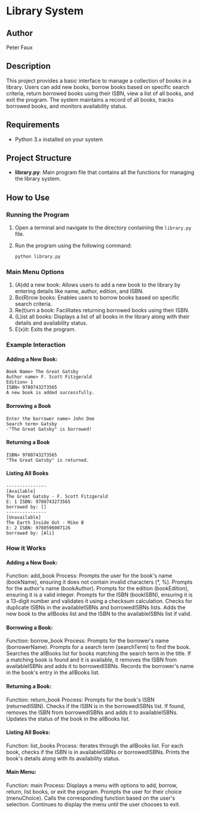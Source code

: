 # Library System

## Author
Peter Faux
## Description
This project provides a basic interface to manage a collection of books in a library. 
Users can add new books, borrow books based on specific search criteria, return borrowed 
books using their ISBN, view a list of all books, and exit the program. The system maintains 
a record of all books, tracks borrowed books, and monitors availability status.

## Requirements

- Python 3.x installed on your system

## Project Structure

- **library.py**: Main program file that contains all the functions for managing the library system.

## How to Use

### Running the Program

1. Open a terminal and navigate to the directory containing the `library.py` file.
2. Run the program using the following command:

   ```bash
   python library.py

### Main Menu Options
1. (A)dd a new book: Allows users to add a new book to the library by entering details 
like name, author, edition, and ISBN.
2. Bo(R)row books: Enables users to borrow books based on specific search criteria.
3. Re(t)urn a book: Facilitates returning borrowed books using their ISBN.
4. (L)ist all books: Displays a list of all books in the library along with their details and availability status.
5. E(x)it: Exits the program.

### Example Interaction
#### Adding a New Book:
	Book Name> The Great Gatsby
	Author name> F. Scott Fitzgerald
	Edition> 1
	ISBN> 9780743273565
	A new book is added successfully.

#### Borrowing a Book

	
	Enter the borrower name> John Doe
	Search term> Gatsby
	-"The Great Gatsby" is borrowed!

#### Returning a Book

	
	ISBN> 9780743273565
	"The Great Gatsby" is returned.

#### Listing All Books

	
	---------------
	[Available]
	The Great Gatsby - F. Scott Fitzgerald
	E: 1 ISBN: 9780743273565
	borrowed by: []
	---------------
	[Unavailable]
	The Earth Inside Out - Mike B
	E: 2 ISBN: 9780596007126
	borrowed by: [Ali]

### How it Works


#### Adding a New Book:

Function: add_book
Process:
Prompts the user for the book's name (bookName), ensuring it does not contain invalid characters (*, %).
Prompts for the author's name (bookAuthor).
Prompts for the edition (bookEdition), ensuring it is a valid integer.
Prompts for the ISBN (bookISBN), ensuring it is a 13-digit number and validates it using a checksum calculation.
Checks for duplicate ISBNs in the availableISBNs and borrowedISBNs lists.
Adds the new book to the allBooks list and the ISBN to the availableISBNs list if valid.

#### Borrowing a Book:
Function: borrow_book
Process:
Prompts for the borrower's name (borrowerName).
Prompts for a search term (searchTerm) to find the book.
Searches the allBooks list for books matching the search term in the title.
If a matching book is found and it is available, it removes the ISBN from availableISBNs and adds it to borrowedISBNs.
Records the borrower's name in the book's entry in the allBooks list.

#### Returning a Book:
Function: return_book
Process:
Prompts for the book's ISBN (returnedISBN).
Checks if the ISBN is in the borrowedISBNs list.
If found, removes the ISBN from borrowedISBNs and adds it to availableISBNs.
Updates the status of the book in the allBooks list.

#### Listing All Books:
Function: list_books
Process:
Iterates through the allBooks list.
For each book, checks if the ISBN is in availableISBNs or borrowedISBNs.
Prints the book's details along with its availability status.

#### Main Menu:
Function: main
Process:
Displays a menu with options to add, borrow, return, list books, or exit the program.
Prompts the user for their choice (menuChoice).
Calls the corresponding function based on the user's selection.
Continues to display the menu until the user chooses to exit.


